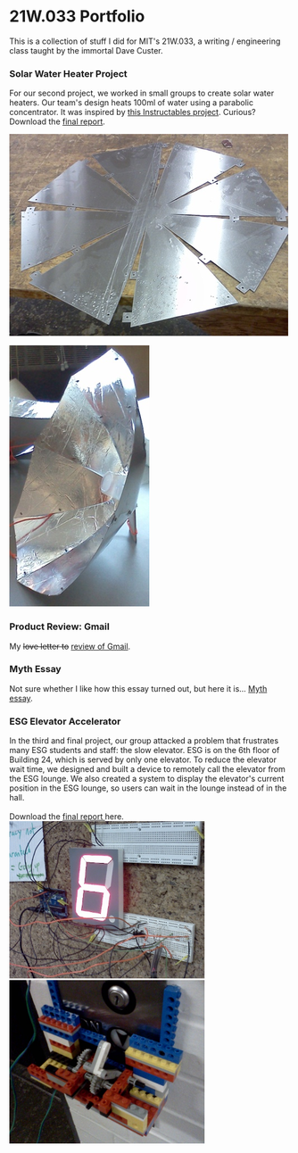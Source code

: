 ---
---

21W.033 Portfolio
=================

This is a collection of stuff I did for MIT's 21W.033, a writing / engineering class taught by the immortal Dave Custer.

<h3> Solar Water Heater Project</h3>

<p>
For our second project, we worked in small groups to create solar water heaters.  Our team's design heats 100ml of water using a parabolic concentrator.  It was inspired by <a href="http://www.instructables.com/id/How-to-build-a-strikeheliostatstrike-paraboli/">this Instructables project</a>. Curious?  Download the <a href="/21w/solarheaterreport.pdf">final report</a>.
</p>

<p>
<img src="/21w/project2sheetmetal.jpg">
</p>

<img src="/21w/project2.jpg">


<h3> Product Review: Gmail </h3>
<p>
My <strike>love letter to</strike> <a href="/21w/gmail.pdf">review of Gmail</a>.
</p>

<h3> Myth Essay </h3>
<p>
Not sure whether I like how this essay turned out, but here it is... <a href="/21w/Myth.pdf"> Myth essay</a>.
</p>

<h3> ESG Elevator Accelerator </h3>
<p>
In the third and final project, our group attacked a problem that frustrates many ESG students and staff: the slow elevator.  ESG is on the 6th floor of Building 24, which is served by only one elevator.  To reduce the elevator wait time, we designed and built a device to remotely call the elevator from the ESG lounge.  We also created a system to display the elevator's current position in the ESG lounge, so users can wait in the lounge instead of in the hall.
<br /><br />
Download the <a href="/21w/Project III Final Report.pdf"> final report </a> here.
<br />
<img src="/21w/project3.jpg" width="350">

<img src="/21w/project3lego.jpg" width="350">
</p>
